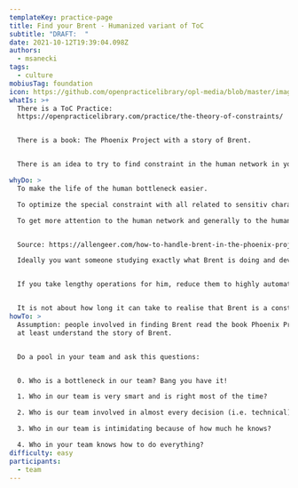 ```yaml
---
templateKey: practice-page
title: Find your Brent - Humanized variant of ToC
subtitle: "DRAFT:  "
date: 2021-10-12T19:39:04.098Z
authors:
  - msanecki
tags:
  - culture
mobiusTag: foundation
icon: https://github.com/openpracticelibrary/opl-media/blob/master/images/Needs%20an%20Image.png?raw=true
whatIs: >+
  There is a ToC Practice:
  https://openpracticelibrary.com/practice/the-theory-of-constraints/ 


  There is a book: The Phoenix Project with a story of Brent. 


  There is an idea to try to find constraint in the human network in your organisation - your Brent.

whyDo: >
  To make the life of the human bottleneck easier.

  To optimize the special constraint with all related to sensitiv character of human beings.

  To get more attention to the human network and generally to the human aspect of any affair. 


  Source: https://allengeer.com/how-to-handle-brent-in-the-phoenix-project/

  Ideally you want someone studying exactly what Brent is doing and developing tools specifically for him to make his throughput and productivity even more amazing. 


  If you take lengthy operations for him, reduce them to highly automated processes, then Brent is able to take more requests and the actual work performed is easier for Brent to teach others.


  It is not about how long it can take to realise that Brent is a constraint. It is about how long this fact is ignored and what happens when Brent is in sick leave for long time....
howTo: >
  Assumption: people involved in finding Brent read the book Phoenix Project or
  at least understand the story of Brent.


  Do a pool in your team and ask this questions:


  0. Who is a bottleneck in our team? Bang you have it!

  1. Who in our team is very smart and is right most of the time?

  2. Who is our team involved in almost every decision (i.e. technical)?

  3. Who in our team is intimidating because of how much he knows?

  4. Who in your team knows how to do everything?
difficulty: easy
participants:
  - team
---
```

